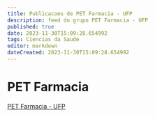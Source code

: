 ```yaml
---
title: Publicacoes de PET Farmacia - UFP 
description: feed do grupo PET Farmacia - UFP
published: true
date: 2023-11-30T15:09:28.654992
tags: Ciencias da Saude
editor: markdown
dateCreated: 2023-11-30T15:09:28.654992
---
```


# PET Farmacia
[PET Farmacia - UFP](/grupo/163PETFarmaciaUFP.md)